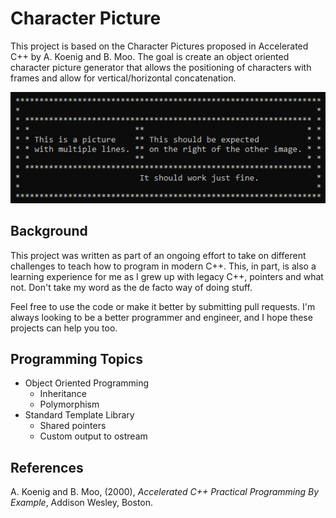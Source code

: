 # Character Picture
This project is based on the Character Pictures proposed in 
Accelerated C++ by A. Koenig and B. Moo. The goal is create an object
oriented character picture generator that allows the positioning 
of characters with frames and allow for vertical/horizontal concatenation.

![Example of character pictures](img/example.png)

## Background
This project was written as part of an ongoing effort to take on different challenges to teach how to program in
modern C++. This, in part, is also a learning experience for me as I grew up with legacy C++, pointers and what not.
Don't take my word as the de facto way of doing stuff.

Feel free to use the code or make it better by submitting pull requests. I'm always looking to be a better 
programmer and engineer, and I hope these projects can help you too.

## Programming Topics
- Object Oriented Programming
  - Inheritance
  - Polymorphism
- Standard Template Library
  - Shared pointers
  - Custom output to ostream
  
## References
A. Koenig and B. Moo, (2000), *Accelerated C++ Practical Programming By Example*, 
Addison Wesley, Boston.
